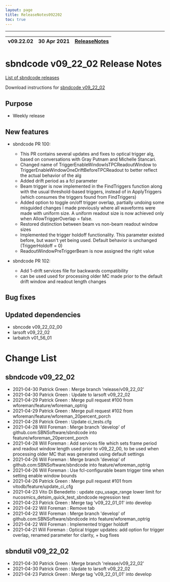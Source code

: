 ```yaml
---
layout: page
title: ReleaseNotes092202
toc: true
---
```


-----------------------------------------------------------------------------
| v09.22.02 | 30 Apr 2021 | [ReleaseNotes](ReleaseNotes092202.html) |
| --- | --- | --- |



sbndcode v09_22_02 Release Notes
=======================================================================================

[List of sbndcode releases](List_of_SBND_code_releases.html)

Download instructions for [sbndcode v09_22_02](http://scisoft.fnal.gov/scisoft/bundles/sbnd/v09_22_02/sbndcode-v09_22_02.html)

Purpose
---------------------------------------------------

* Weekly release

New features
---------------------------------------------------

* sbndcode PR 100: 
  * This PR contains several updates and fixes to optical trigger alg, based on conversations with Gray Putnam and Michelle Stancari.
  * Changed name of TriggerEnableWindowIsTPCReadoutWindow to TriggerEnableWindowOneDriftBeforeTPCReadout to better reflect the actual behavior of the alg
  * Added drift period as a fcl parameter
  * Beam trigger is now implemented in the FindTriggers function along with the usual threshold-based triggers, instead of in ApplyTriggers (which consumes the triggers found from FindTriggers)
  * Added option to toggle on/off trigger overlap, partially undoing some misguided changes I made previously where all waveforms were made with uniform size. A uniform readout size is now achieved only when AllowTriggerOverlap = false.
  * Restored distinction between beam vs non-beam readout window sizes
  * Implemented the trigger holdoff functionality. This parameter existed before, but wasn't yet being used. Default behavior is unchanged (TriggerHoldoff = 0)
  * ReadoutWindowPreTriggerBeam is now assigned the right value
 
* sbndcode PR 102:
  * Add 1-drift services file for backwards compatibility
  * can be used used for processing older MC made prior to the default drift window and readout length changes

Bug fixes
---------------------------------------------------

Updated dependencies
---------------------------------------------------

* sbncode v09_22_02_00
* larsoft v09_22_02
* larbatch v01_56_01 

Change List
==========================================

sbndcode v09_22_02
---------------------------------------------------

* 2021-04-30  Patrick Green : Merge branch 'release/v09_22_02'
* 2021-04-30  Patrick Green : Update to larsoft v09_22_02
* 2021-04-29  Patrick Green : Merge pull request #100 from wforeman/feature/wforeman_optrig
* 2021-04-29  Patrick Green : Merge pull request #102 from wforeman/feature/wforeman_20percent_porch
* 2021-04-28  Patrick Green : Update ci_tests.cfg
* 2021-04-28  Will Foreman : Merge branch 'develop' of github.com:SBNSoftware/sbndcode into feature/wforeman_20percent_porch
* 2021-04-28  Will Foreman : Add services file which sets frame period and readout window length used prior to v09_22_00, to be used when processing older MC that was generated using default settings
* 2021-04-26  Will Foreman : Merge branch 'develop' of github.com:SBNSoftware/sbndcode into feature/wforeman_optrig
* 2021-04-26  Will Foreman : Use fcl-configurable beam trigger time when setting enable window bounds
* 2021-04-26  Patrick Green : Merge pull request #101 from vitodb/feature/update_ci_cfg
* 2021-04-23  Vito Di Benedetto : update cpu_usage_range lower limit for nucosmics_detsim_quick_test_sbndcode regression test
* 2021-04-23  Patrick Green : Merge tag 'v09_22_01_01' into develop
* 2021-04-22  Will Foreman : Remove tab
* 2021-04-22  Will Foreman : Merge branch 'develop' of github.com:SBNSoftware/sbndcode into feature/wforeman_optrig
* 2021-04-22  Will Foreman : Implemented trigger holdoff
* 2021-04-21  Will Foreman : Optical trigger updates: add option for trigger overlap, renamed parameter for clarity, + bug fixes

sbndutil v09_22_02
---------------------------------------------------

* 2021-04-30  Patrick Green : Merge branch 'release/v09_22_02'
* 2021-04-30  Patrick Green : Update to larsoft v09_22_02
* 2021-04-23  Patrick Green : Merge tag 'v09_22_01_01' into develop
